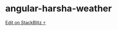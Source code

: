 # angular-harsha-weather

[Edit on StackBlitz ⚡️](https://stackblitz.com/edit/angular-harsha-weather)